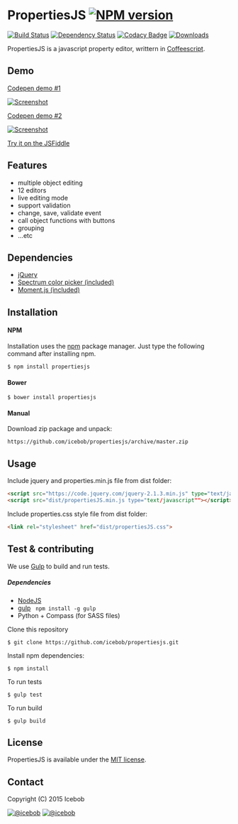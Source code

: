 # PropertiesJS [![NPM version](https://img.shields.io/npm/v/propertiesjs.svg)](https://www.npmjs.com/package/propertiesjs)
[![Build Status](https://travis-ci.org/icebob/propertiesjs.svg)](https://travis-ci.org/icebob/propertiesjs)
[![Dependency Status](https://img.shields.io/david/icebob/propertiesjs.svg)](https://david-dm.org/icebob/propertiesjs)
[![Codacy Badge](https://www.codacy.com/project/badge/7c7e3a15825f411f8dd395a8893fc08e)](https://www.codacy.com/app/mereg-norbert/propertiesjs)
[![Downloads](https://img.shields.io/npm/dt/propertiesjs.svg)](https://www.npmjs.com/package/propertiesjs)

PropertiesJS is a javascript property editor, writtern in [Coffeescript](http://coffeescript.org/).

## Demo
[Codepen demo #1](http://codepen.io/icebob/full/WvezpR/)

[![Screenshot](https://pbs.twimg.com/media/CC-6yPEWEAAf8ku.png)](http://codepen.io/icebob/full/WvezpR/)

[Codepen demo #2](http://codepen.io/icebob/full/ZGYMWx/)

[![Screenshot](https://pbs.twimg.com/media/CDq8pKxWYAAVm5v.png)](http://codepen.io/icebob/full/ZGYMWx/)

[Try it on the JSFiddle](https://jsfiddle.net/icebob/pk5vkgzp/)

## Features
- multiple object editing
- 12 editors
- live editing mode
- support validation
- change, save, validate event
- call object functions with buttons
- grouping
- ...etc

## Dependencies
- [jQuery](http://www.jquery.com)
- [Spectrum color picker (included)](https://bgrins.github.io/spectrum/)
- [Moment.js (included)](http://momentjs.com/)

## Installation
#### NPM
Installation uses the [npm](http://npmjs.org/) package manager. Just type the following command after installing npm.
```
$ npm install propertiesjs
```
#### Bower
```
$ bower install propertiesjs
```
#### Manual
Download zip package and unpack: 
```
https://github.com/icebob/propertiesjs/archive/master.zip
```


## Usage
Include jquery and properties.min.js file from dist folder:
```html
<script src="https://code.jquery.com/jquery-2.1.3.min.js" type="text/javascript"></script>  
<script src="dist/propertiesJS.min.js type="text/javascript""></script> 
```
Include properties.css style file from dist folder:
```html
<link rel="stylesheet" href="dist/propertiesJS.css">
```

## Test & contributing
We use [Gulp](www.gulpjs.com) to build and run tests.
##### Dependencies
- [NodeJS](http://nodejs.org)
- [gulp](http://gulpjs.com) ` npm install -g gulp`
- Python + Compass (for SASS files)

Clone this repository
``` 
$ git clone https://github.com/icebob/propertiesjs.git
```
Install npm dependencies:
```
$ npm install
```

To run tests
```
$ gulp test
```

To run build
```
$ gulp build
```

## License
PropertiesJS is available under the [MIT license](https://tldrlegal.com/license/mit-license).

## Contact

Copyright (C) 2015 Icebob

[![@icebob](https://img.shields.io/badge/github-icebob-green.svg)](https://github.com/icebob) [![@icebob](https://img.shields.io/badge/twitter-Icebobcsi-blue.svg)](https://twitter.com/Icebobcsi)
